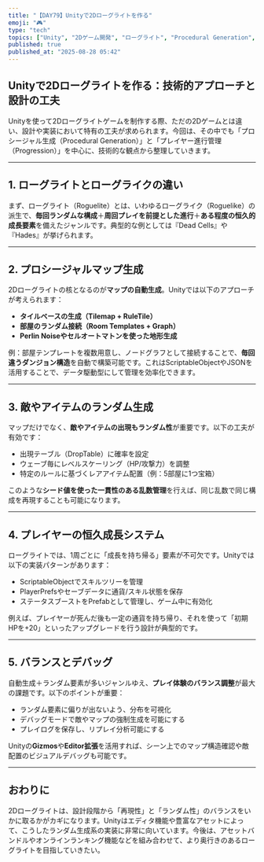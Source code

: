 ```yaml
---
title: "【DAY79】Unityで2Dローグライトを作る"
emoji: "🎮"
type: "tech"
topics: ["Unity", "2Dゲーム開発", "ローグライト", "Procedural Generation", "ゲームデザイン"]
published: true
published_at: "2025-08-28 05:42"
---
```


## Unityで2Dローグライトを作る：技術的アプローチと設計の工夫

Unityを使って2Dローグライトゲームを制作する際、ただの2Dゲームとは違い、設計や実装において特有の工夫が求められます。今回は、その中でも「プロシージャル生成（Procedural Generation）」と「プレイヤー進行管理（Progression）」を中心に、技術的な観点から整理していきます。

---

## 1. ローグライトとローグライクの違い

まず、ローグライト（Roguelite）とは、いわゆるローグライク（Roguelike）の派生で、**毎回ランダムな構成**＋**周回プレイを前提とした進行**＋**ある程度の恒久的成長要素**を備えたジャンルです。典型的な例としては『Dead Cells』や『Hades』が挙げられます。

---

## 2. プロシージャルマップ生成

2Dローグライトの核となるのが**マップの自動生成**。Unityでは以下のアプローチが考えられます：

- **タイルベースの生成（Tilemap + RuleTile）**
- **部屋のランダム接続（Room Templates + Graph）**
- **Perlin Noiseやセルオートマトンを使った地形生成**

例：部屋テンプレートを複数用意し、ノードグラフとして接続することで、**毎回違うダンジョン構造**を自動で構築可能です。これはScriptableObjectやJSONを活用することで、データ駆動型にして管理を効率化できます。

---

## 3. 敵やアイテムのランダム生成

マップだけでなく、**敵やアイテムの出現もランダム性**が重要です。以下の工夫が有効です：

- 出現テーブル（DropTable）に確率を設定
- ウェーブ毎にレベルスケーリング（HP/攻撃力）を調整
- 特定のルールに基づくレアアイテム配置（例：5部屋に1つ宝箱）

このような**シード値を使った一貫性のある乱数管理**を行えば、同じ乱数で同じ構成を再現することも可能になります。

---

## 4. プレイヤーの恒久成長システム

ローグライトでは、1周ごとに「成長を持ち帰る」要素が不可欠です。Unityでは以下の実装パターンがあります：

- ScriptableObjectでスキルツリーを管理
- PlayerPrefsやセーブデータに通貨/スキル状態を保存
- ステータスブーストをPrefabとして管理し、ゲーム中に有効化

例えば、プレイヤーが死んだ後も一定の通貨を持ち帰り、それを使って「初期HPを+20」といったアップグレードを行う設計が典型的です。

---

## 5. バランスとデバッグ

自動生成＋ランダム要素が多いジャンルゆえ、**プレイ体験のバランス調整**が最大の課題です。以下のポイントが重要：

- ランダム要素に偏りが出ないよう、分布を可視化
- デバッグモードで敵やマップの強制生成を可能にする
- プレイログを保存し、リプレイ分析可能にする

Unityの**Gizmos**や**Editor拡張**を活用すれば、シーン上でのマップ構造確認や敵配置のビジュアルデバッグも可能です。

---

## おわりに

2Dローグライトは、設計段階から「再現性」と「ランダム性」のバランスをいかに取るかがカギになります。Unityはエディタ機能や豊富なアセットによって、こうしたランダム生成系の実装に非常に向いています。今後は、アセットバンドルやオンラインランキング機能などを組み合わせて、より奥行きのあるローグライトを目指していきたい。